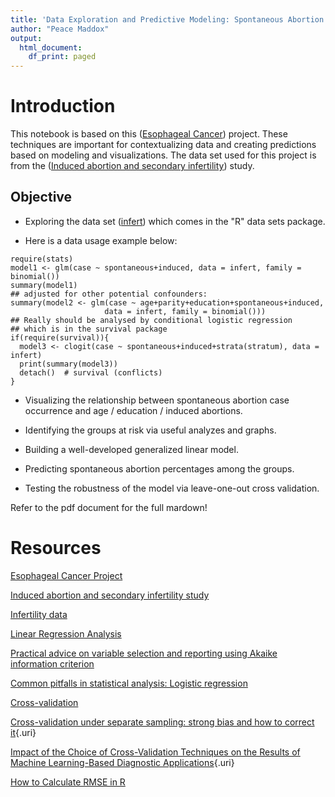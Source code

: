 ```yaml
---
title: 'Data Exploration and Predictive Modeling: Spontaneous Abortion Prediction'
author: "Peace Maddox"
output:
  html_document:
    df_print: paged
---
```


# Introduction

This notebook is based on this ([Esophageal Cancer](https://pjournal.github.io/boun01-canaytore/assignment3_esoph)) project. These techniques are important for contextualizing data and creating predictions based on modeling and visualizations. The data set used for this project is from the ([Induced abortion and secondary infertility](https://obgyn.onlinelibrary.wiley.com/doi/10.1111/j.1471-0528.1976.tb00904.x)) study.

## Objective

-   Exploring the data set ([infert](https://stat.ethz.ch/R-manual/R-devel/library/datasets/html/infert.html)) which comes in the "R" data sets package.

-   Here is a data usage example below:

```{r echo=FALSE}
require(stats)
model1 <- glm(case ~ spontaneous+induced, data = infert, family = binomial())
summary(model1)
## adjusted for other potential confounders:
summary(model2 <- glm(case ~ age+parity+education+spontaneous+induced,
                     data = infert, family = binomial()))
## Really should be analysed by conditional logistic regression
## which is in the survival package
if(require(survival)){
  model3 <- clogit(case ~ spontaneous+induced+strata(stratum), data = infert)
  print(summary(model3))
  detach()  # survival (conflicts)
}
```
-   Visualizing the relationship between spontaneous abortion case occurrence and age / education / induced abortions.

-   Identifying the groups at risk via useful analyzes and graphs.

-   Building a well-developed generalized linear model.

-   Predicting spontaneous abortion percentages among the groups.

-   Testing the robustness of the model via leave-one-out cross validation.

  Refer to the pdf document for the full mardown!

# Resources

[Esophageal Cancer Project](https://pjournal.github.io/boun01-canaytore/assignment3_esoph)

[Induced abortion and secondary infertility study](https://obgyn.onlinelibrary.wiley.com/doi/10.1111/j.1471-0528.1976.tb00904.x)

[Infertility data](https://stat.ethz.ch/R-manual/R-devel/library/datasets/html/infert.html)

[Linear Regression Analysis](https://www.ncbi.nlm.nih.gov/pmc/articles/PMC2992018/)

[Practical advice on variable selection and reporting using Akaike information criterion](https://www.ncbi.nlm.nih.gov/pmc/articles/PMC10523071/)

[Common pitfalls in statistical analysis: Logistic regression](https://www.ncbi.nlm.nih.gov/pmc/articles/PMC5543767/)

[Cross-validation](https://en.wikipedia.org/wiki/Cross-validation_(statistics))

[Cross-validation under separate sampling: strong bias and how to correct it](https://www.ncbi.nlm.nih.gov/pmc/articles/PMC4296143/){.uri}

[Impact of the Choice of Cross-Validation Techniques on the Results of Machine Learning-Based Diagnostic Applications](https://www.ncbi.nlm.nih.gov/pmc/articles/PMC8369053/){.uri}

[How to Calculate RMSE in R](https://www.statology.org/how-to-calculate-rmse-in-r/)
